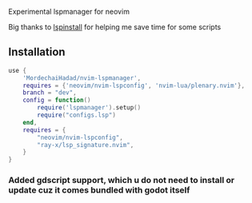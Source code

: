 Experimental lspmanager for neovim

Big thanks to [lspinstall](https://github.com/kabouzeid/nvim-lspinstall)  for helping me save time for some scripts

## Installation

```lua
use {
    'MordechaiHadad/nvim-lspmanager',
    requires = {'neovim/nvim-lspconfig', 'nvim-lua/plenary.nvim'},
    branch = "dev",
    config = function()
        require('lspmanager').setup()
        require("configs.lsp")
    end,
    requires = {
        "neovim/nvim-lspconfig",
        "ray-x/lsp_signature.nvim",
    }
}
```

### Added gdscript support, which u do not need to install or update cuz it comes bundled with godot itself
